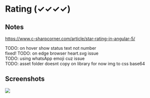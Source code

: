 # Rating (✓✓✓✓)
  
## Notes
https://www.c-sharpcorner.com/article/star-rating-in-angular-5/

TODO: on hover show status text not number  
fixed! TODO: on edge browser heart.svg issue  
TODO: using whatsApp emoji cuz issue  
TODO: asset folder doesnt copy on library for now img to css base64  
 
## Screenshots
![](Rating/Screenshots/Rating.png)

